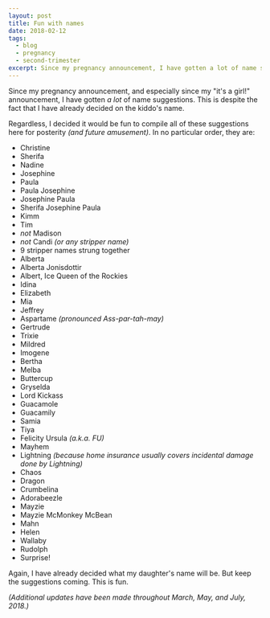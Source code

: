 ```yaml
---
layout: post
title: Fun with names
date: 2018-02-12
tags:
  - blog
  - pregnancy
  - second-trimester
excerpt: Since my pregnancy announcement, I have gotten a lot of name suggestions.
---
```


Since my pregnancy announcement, and especially since my "it's a girl!" announcement, I have gotten _a lot_ of name suggestions. This is despite the fact that I have already decided on the kiddo's name.

Regardless, I decided it would be fun to compile all of these suggestions here for posterity _(and future amusement)_. In no particular order, they are:

* Christine
* Sherifa
* Nadine
* Josephine
* Paula
* Paula Josephine
* Josephine Paula
* Sherifa Josephine Paula
* Kimm
* Tim
* _not_ Madison
* _not_ Candi _(or any stripper name)_
* 9 stripper names strung together
* Alberta
* Alberta Jonisdottir
* Albert, Ice Queen of the Rockies
* Idina
* Elizabeth
* Mia
* Jeffrey
* Aspartame _(pronounced Ass-par-tah-may)_
* Gertrude
* Trixie
* Mildred
* Imogene
* Bertha
* Melba
* Buttercup
* Gryselda
* Lord Kickass
* Guacamole
* Guacamily
* Samia
* Tiya
* Felicity Ursula _(a.k.a. FU)_
* Mayhem
* Lightning _(because home insurance usually covers incidental damage done by Lightning)_
* Chaos
* Dragon
* Crumbelina
* Adorabeezle
* Mayzie
* Mayzie McMonkey McBean
* Mahn
* Helen
* Wallaby
* Rudolph
* Surprise!

Again, I have already decided what my daughter's name will be. But keep the suggestions coming. This is fun.

_(Additional updates have been made throughout March, May, and July, 2018.)_
